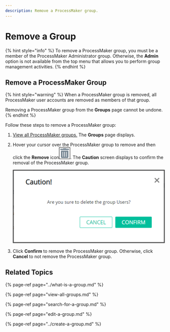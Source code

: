 ```yaml
---
description: Remove a ProcessMaker group.
---
```


# Remove a Group

{% hint style="info" %}
To remove a ProcessMaker group, you must be a member of the ProcessMaker Administrator group. Otherwise, the **Admin** option is not available from the top menu that allows you to perform group management activities.
{% endhint %}

## Remove a ProcessMaker Group

{% hint style="warning" %}
When a ProcessMaker group is removed, all ProcessMaker user accounts are removed as members of that group.

Removing a ProcessMaker group from the **Groups** page cannot be undone.
{% endhint %}

Follow these steps to remove a ProcessMaker group:

1. [View all ProcessMaker groups.](view-all-groups.md) The **Groups** page displays.
2. Hover your cursor over the ProcessMaker group to remove and then click the **Remove** icon![](../../../.gitbook/assets/remove-icon.png). The **Caution** screen displays to confirm the removal of the ProcessMaker group.  

   ![](../../../.gitbook/assets/caution-group-removal-screen-admin.png)

3. Click **Confirm** to remove the ProcessMaker group. Otherwise, click **Cancel** to not remove the ProcessMaker group.

## Related Topics

{% page-ref page="../what-is-a-group.md" %}

{% page-ref page="view-all-groups.md" %}

{% page-ref page="search-for-a-group.md" %}

{% page-ref page="edit-a-group.md" %}

{% page-ref page="../create-a-group.md" %}

